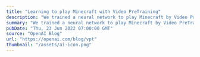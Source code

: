 ```yaml
---
title: "Learning to play Minecraft with Video PreTraining"
description: "We trained a neural network to play Minecraft by Video PreTraining (VPT) on a massive unlabeled video dataset of human Minecraft play, while using only a small amount of labeled contractor data. With fine-tuning, our model can learn to craft diamond tools, a task that usually takes proficient humans over 20 minutes (24,000 actions). Our model uses the native human interface of keypresses and mouse movements, making it quite general, and represents a step towards general computer-using agents."
summary: "We trained a neural network to play Minecraft by Video PreTraining (VPT) on a massive unlabeled video dataset of human Minecraft play, while using only a small amount of labeled contractor data. With fine-tuning, our model can learn to craft diamond tools, a task that usually takes proficient humans over 20 minutes (24,000 actions). Our model uses the native human interface of keypresses and mouse movements, making it quite general, and represents a step towards general computer-using agents."
pubDate: "Thu, 23 Jun 2022 07:00:00 GMT"
source: "OpenAI Blog"
url: "https://openai.com/blog/vpt"
thumbnail: "/assets/ai-icon.png"
---
```


